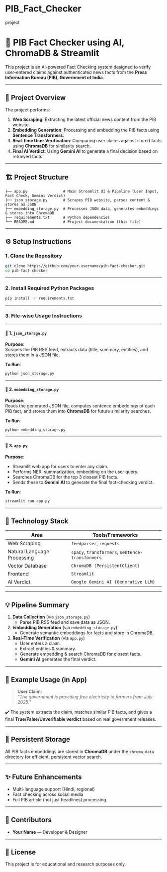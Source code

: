 # PIB_Fact_Checker
project

# 📢 PIB Fact Checker using AI, ChromaDB & Streamlit

This project is an AI-powered Fact Checking system designed to verify user-entered claims against authenticated news facts from the **Press Information Bureau (PIB), Government of India**.

---

## 🚀 **Project Overview**

The project performs:

1. **Web Scraping**: Extracting the latest official news content from the PIB website.
2. **Embedding Generation**: Processing and embedding the PIB facts using **Sentence Transformers**.
3. **Real-time User Verification**: Comparing user claims against stored facts using **ChromaDB** for similarity search.
4. **Final AI Verdict**: Using **Gemini AI** to generate a final decision based on retrieved facts.

---

## 🏗️ **Project Structure**

```
├── app.py                # Main Streamlit UI & Pipeline (User Input, Fact Check, Gemini Verdict)
├── json_storage.py       # Scrapes PIB website, parses content & stores as JSON
├── embedding_storage.py  # Processes JSON data, generates embeddings & stores into ChromaDB
├── requirements.txt      # Python dependencies
└── README.md             # Project documentation (this file)
```

---

## ⚙️ **Setup Instructions**

### 1. Clone the Repository

```bash
git clone https://github.com/your-username/pib-fact-checker.git
cd pib-fact-checker
```

---

### 2. Install Required Python Packages

```bash
pip install -r requirements.txt
```

---

### 3. File-wise Usage Instructions

---

#### 🔹 **1. `json_storage.py`**  

**Purpose**:  
Scrapes the PIB RSS feed, extracts data (title, summary, entities), and stores them in a JSON file.

**To Run**:
```bash
python json_storage.py
```

---

#### 🔹 **2. `embedding_storage.py`**  

**Purpose**:  
Reads the generated JSON file, computes sentence embeddings of each PIB fact, and stores them into **ChromaDB** for future similarity searches.

**To Run**:
```bash
python embedding_storage.py
```

---

#### 🔹 **3. `app.py`**  

**Purpose**:  
- Streamlit web app for users to enter any claim.  
- Performs NER, summarization, embedding on the user query.  
- Searches ChromaDB for the top 3 closest PIB facts.  
- Sends these to **Gemini AI** to generate the final fact-checking verdict.

**To Run**:
```bash
streamlit run app.py
```

---

## 🧩 **Technology Stack**

| Area                  | Tools/Frameworks                     |
|-----------------------|--------------------------------------|
| Web Scraping          | `feedparser`, `requests`              |
| Natural Language Processing | `spaCy`, `transformers`, `sentence-transformers` |
| Vector Database       | `ChromaDB (PersistentClient)`        |
| Frontend             | `Streamlit`                          |
| AI Verdict            | `Google Gemini AI (Generative LLM)`  |

---

## 💡 **Pipeline Summary**

1. **Data Collection** (via `json_storage.py`)
    - Parse PIB RSS feed and save data as JSON.
2. **Embedding Generation** (via `embedding_storage.py`)
    - Generate semantic embeddings for facts and store in ChromaDB.
3. **Real-Time Verification** (via `app.py`)
    - User enters a claim.
    - Extract entities & summary.
    - Generate embedding & search ChromaDB for closest facts.
    - **Gemini AI** generates the final verdict.

---

## 📌 **Example Usage (in App)**

> **User Claim**:  
> *"The government is providing free electricity to farmers from July 2025."*

✔️ The system extracts the claim, matches similar PIB facts, and gives a final **True/False/Unverifiable verdict** based on real government releases.

---

## 📂 **Persistent Storage**

All PIB facts embeddings are stored in **ChromaDB** under the `chroma_data` directory for efficient, persistent vector search.

---

## ✨ **Future Enhancements**

- Multi-language support (Hindi, regional)
- Fact checking across social media
- Full PIB article (not just headlines) processing

---

## 🤝 **Contributors**

- **Your Name** — Developer & Designer

---

## 📜 **License**

This project is for educational and research purposes only.
